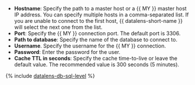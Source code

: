 * **Hostname**: Specify the path to a master host or a {{ MY }} master host IP address. You can specify multiple hosts in a comma-separated list. If you are unable to connect to the first host, {{ datalens-short-name }} will select the next one from the list.
* **Port**: Specify the {{ MY }} connection port. The default port is 3306.
* **Path to database**: Specify the name of the database to connect to.
* **Username**. Specify the username for the {{ MY }} connection.
* **Password**: Enter the password for the user.
* **Cache TTL in seconds**: Specify the cache time-to-live or leave the default value. The recommended value is 300 seconds (5 minutes).

{% include [datalens-db-sql-level](./datalens-db-connection-sql-level.md) %}